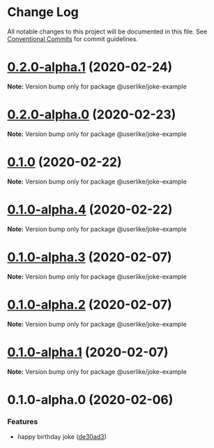 # Change Log

All notable changes to this project will be documented in this file.
See [Conventional Commits](https://conventionalcommits.org) for commit guidelines.

# [0.2.0-alpha.1](https://github.com/userlike/joke/compare/v0.2.0-alpha.0...v0.2.0-alpha.1) (2020-02-24)

**Note:** Version bump only for package @userlike/joke-example





# [0.2.0-alpha.0](https://github.com/userlike/joke/compare/v0.1.0...v0.2.0-alpha.0) (2020-02-23)

**Note:** Version bump only for package @userlike/joke-example





# [0.1.0](https://github.com/userlike/joke/compare/v0.1.0-alpha.4...v0.1.0) (2020-02-22)

**Note:** Version bump only for package @userlike/joke-example





# [0.1.0-alpha.4](https://github.com/userlike/joke/compare/v0.1.0-alpha.3...v0.1.0-alpha.4) (2020-02-22)

**Note:** Version bump only for package @userlike/joke-example





# [0.1.0-alpha.3](https://github.com/anilanar/joke/compare/v0.1.0-alpha.2...v0.1.0-alpha.3) (2020-02-07)

**Note:** Version bump only for package @userlike/joke-example





# [0.1.0-alpha.2](https://github.com/anilanar/joke/compare/v0.1.0-alpha.1...v0.1.0-alpha.2) (2020-02-07)

**Note:** Version bump only for package @userlike/joke-example





# [0.1.0-alpha.1](https://github.com/anilanar/joke/compare/v0.1.0-alpha.0...v0.1.0-alpha.1) (2020-02-07)

**Note:** Version bump only for package @userlike/joke-example





# 0.1.0-alpha.0 (2020-02-06)


### Features

* happy birthday joke ([de30ad3](https://github.com/anilanar/joke/commit/de30ad331af8294a973a1c3c90023e33201fc290))
